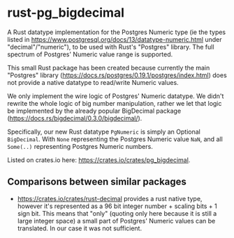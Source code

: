 # rust-pg_bigdecimal

A Rust datatype implementation for the Postgres Numeric type (ie the types listed in https://www.postgresql.org/docs/13/datatype-numeric.html under "decimal"/"numeric"), to be used with Rust's "Postgres" library.
The full spectrum of Postgres' Numeric value range is supported.

This small Rust package has been created because currently the main "Postgres" library (https://docs.rs/postgres/0.19.1/postgres/index.html) does not provide a native datatype to read/write Numeric values.

We only implement the wire logic of Postgres' Numeric datatype. We didn't rewrite the whole logic of big number manipulation,
rather we let that logic be implemented by the already popular BigDecimal package (https://docs.rs/bigdecimal/0.3.0/bigdecimal/).

Specifically, our new Rust datatype `PgNumeric` is simply an Optional `BigDecimal`.
With `None` representing the Postgres Numeric value `NaN`, and all `Some(..)` representing Postgres Numeric numbers.

Listed on crates.io here: https://crates.io/crates/pg_bigdecimal.

## Comparisons between similar packages

- https://crates.io/crates/rust-decimal provides a rust native type, however it's represented as a 96 bit integer number + scaling bits + 1 sign bit.
This means that "only" (quoting only here because it is still a large integer space) a small part of Postgres' Numeric values can be translated. In our case it was not sufficient.
